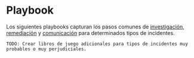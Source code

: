 # Playbook

Los siguientes playbooks capturan los pasos comunes de [investigación](#investigate), [remediación](#remediate) y [comunicación](#communicate) para determinados tipos de incidentes.

`TODO: Crear libros de juego adicionales para tipos de incidentes muy probables o muy perjudiciales.`

